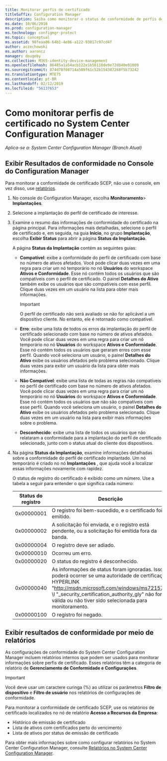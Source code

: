 ```yaml
---
title: Monitorar perfis de certificado
titleSuffix: Configuration Manager
description: Saiba como monitorar o status de conformidade de perfis de certificado do System Center Configuration Manager.
ms.date: 10/06/2016
ms.prod: configuration-manager
ms.technology: configmgr-protect
ms.topic: conceptual
ms.assetid: 98feaa06-64b1-4e86-a122-93017c97cd4f
author: aczechowski
ms.author: aaroncz
manager: dougeby
ms.collection: M365-identity-device-management
ms.openlocfilehash: 86485a1a54acb122e1b56118de9e72d840e01809
ms.sourcegitcommit: 874d78f08714a509f61c52b154387268f5b73242
ms.translationtype: MTE75
ms.contentlocale: pt-BR
ms.lasthandoff: 02/12/2019
ms.locfileid: "56137653"
---
```

# <a name="how-to-monitor-certificate-profiles-in-system-center-configuration-manager"></a>Como monitorar perfis de certificado no System Center Configuration Manager

*Aplica-se a: System Center Configuration Manager (Branch Atual)*


##  <a name="view-compliance-results-in-the-configuration-manager-console"></a>Exibir Resultados de conformidade no Console do Configuration Manager  

Para monitorar a conformidade de certificado SCEP, não use o console, em vez disso, use [relatórios](#view-compliance-results-by-using-reports). 

1. No console do Configuration Manager, escolha **Monitoramento**>  **Implantações**.  

2. Selecione a implantação do perfil de certificado de interesse.  

3. Examine o resumo das informações de conformidade do certificado na página principal. Para informações mais detalhadas, selecione o perfil de certificado e, em seguida, na guia **Início**, no grupo **Implantação**, escolha **Exibir Status** para abrir a página **Status da Implantação**.  

    A página **Status da Implantação** contém as seguintes guias:  

   -   **Compatível**: exibe a conformidade do perfil de certificado com base no número de ativos afetados. Você pode clicar duas vezes em uma regra para criar um nó temporário no nó **Usuários** do workspace **Ativos e Conformidade**. Esse nó contém todos os usuários que são compatíveis com o perfil de certificado. O painel **Detalhes do Ativo** também exibe os usuários que são compatíveis com esse perfil. Clique duas vezes em um usuário na lista para obter mais informações.  

       > [!IMPORTANT]  
       >  O perfil de certificado não será avaliado se não for aplicável a um dispositivo cliente. No entanto, ele é retornado como compatível.  

   -   **Erro**: exibe uma lista de todos os erros da implantação do perfil de certificado selecionado com base no número de ativos afetados. Você pode clicar duas vezes em uma regra para criar um nó temporário no nó **Usuários** do workspace **Ativos e Conformidade**. Esse nó contém todos os usuários que geraram erros com esse perfil. Quando você seleciona um usuário, o painel **Detalhes do Ativo** exibe os usuários afetados pelo problema selecionado. Clique duas vezes para exibir um usuário da lista para obter mais informações.  

   -   **Não Compatível**: exibe uma lista de todas as regras não compatíveis no perfil de certificado com base no número de ativos afetados. Você pode clicar duas vezes em uma regra para criar um nó temporário no nó **Usuários** do workspace **Ativos e Conformidade**. Esse nó contém todos os usuários que não são compatíveis com esse perfil. Quando você seleciona um usuário, o painel **Detalhes do Ativo** exibe os usuários afetados pelo problema selecionado. Clique duas vezes em um usuário na lista para exibir mais informações sobre o problema.  

   -   **Desconhecido**: exibe uma lista de todos os usuários que não relataram a conformidade para a implantação do perfil de certificado selecionado, junto com o status atual do cliente dos dispositivos.  

4. Na página **Status da Implantação**, examine informações detalhadas sobre a conformidade do perfil de certificado implantado. Um nó temporário é criado no nó **Implantações** , que ajuda você a localizar essas informações novamente com rapidez.  

    O status de registro do certificado é exibido como um número. Use a tabela a seguir para entender o que significa cada número:  


   | Status do registro |                                                                                                                   Descrição                                                                                                                   |
   |-------------------|-------------------------------------------------------------------------------------------------------------------------------------------------------------------------------------------------------------------------------------------------|
   |    0x00000001     |                                                                                         O registro foi bem-sucedido, e o certificado foi emitido.                                                                                          |
   |    0x00000002     |                                                                    A solicitação foi enviada, e o registro está pendente, ou a solicitação foi emitida fora da banda.                                                                    |
   |    0x00000004     |                                                                                                          O registro deve ser adiado.                                                                                                           |
   |    0x00000010     |                                                                                                               Ocorreu um erro.                                                                                                                |
   |    0x00000020     |                                                                                                        O status do registro é desconhecido.                                                                                                        |
   |    0x00000040     | As informações de status foram ignoradas. Isso poderá ocorrer se uma autoridade de certificação HYPERLINK "<http://msdn.microsoft.com/windows/ms721572>" \l "_security_certification_authority_gly" não for válida ou não tiver sido selecionada para monitoramento. |
   |    0x00000100     |                                                                                                           O registro foi negado.                                                                                                           |

##  <a name="view-compliance-results-by-using-reports"></a>Exibir resultados de conformidade por meio de relatórios

 As configurações de conformidade do System Center Configuration Manager incluem relatórios internos que podem ser usados para monitorar informações sobre perfis de certificado. Esses relatórios têm a categoria de relatório de **Gerenciamento de Conformidade e Configurações**.  

> [!IMPORTANT]  
>  Você deve usar um caractere curinga (%) ao utilizar os parâmetros **Filtro de dispositivo** e **Filtro de usuário** nos relatórios de configurações de conformidade.  

Para monitorar a conformidade de certificado SCEP, use os relatórios de certificado localizados no nó de relatório **Acesso a Recursos da Empresa**:  

 -   Histórico de emissão de certificado  
 -   Lista de ativos com certificados perto do vencimento  
 -   Lista de ativos por status de emissão de certificado  



 Para obter mais informações sobre como configurar relatórios no System Center Configuration Manager, consulte [Relatórios no System Center Configuration Manager](../../core/servers/manage/reporting.md).  
